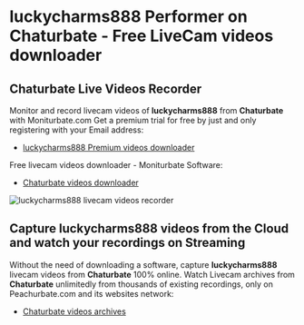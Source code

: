 # luckycharms888 Performer on Chaturbate - Free LiveCam videos downloader

## Chaturbate Live Videos Recorder

Monitor and record livecam videos of **luckycharms888** from **Chaturbate** with Moniturbate.com
Get a premium trial for free by just and only registering with your Email address:
* [luckycharms888 Premium videos downloader](https://moniturbate.com/request-demo-licence-key.html)

Free livecam videos downloader - Moniturbate Software:
* [Chaturbate videos downloader](https://moniturbate.com/moniturbate-download-software.html)

![luckycharms888 livecam videos recorder](https://peachurnet.com/templates/moniturbate-software.png)


## Capture luckycharms888 videos from the Cloud and watch your recordings on Streaming

Without the need of downloading a software, capture **luckycharms888** livecam videos from **Chaturbate** 100% online.
Watch Livecam archives from **Chaturbate** unlimitedly from thousands of existing recordings, only on Peachurbate.com and its websites network:
* [Chaturbate videos archives](https://peachurnet.com/)